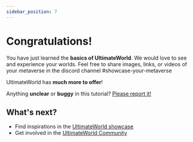 ```yaml
---
sidebar_position: 7
---
```


# Congratulations!

You have just learned the **basics of UltimateWorld**. We would love to see and experience your worlds. Feel free to share images, links, or videos of your metaverse in the discord channel #showcase-your-metaverse

UltimateWorld has **much more to offer**!

<!-- Have **5 more minutes**? Take a look at **[versioning](../tutorial-extras/manage-docs-versions.md)** and **[i18n](../tutorial-extras/translate-your-site.md)**. -->

Anything **unclear** or **buggy** in this tutorial? [Please report it!](https://github.com/ultWorld/uve-docs/issues/new)

## What's next?

<!-- - Read the [official documentation](https://docusaurus.io/) -->
<!-- - Modify your site configuration with [`docusaurus.config.js`](https://docusaurus.io/docs/api/docusaurus-config) -->
<!-- - Add navbar and footer items with [`themeConfig`](https://docusaurus.io/docs/api/themes/configuration) -->
<!-- - Add a custom [Design and Layout](https://docusaurus.io/docs/styling-layout) -->
<!-- - Add a [search bar](https://docusaurus.io/docs/search) -->
- Find inspirations in the [UltimateWorld showcase](https://ultimateworld.io/showcase)
- Get involved in the [UltimateWorld Community](https://discord.gg/zte5mGSf6x)
